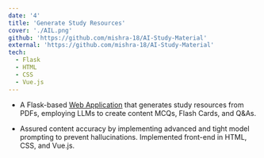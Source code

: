```yaml
---
date: '4'
title: 'Generate Study Resources'
cover: './AIL.png'
github: 'https://github.com/mishra-18/AI-Study-Material'
external: 'https://github.com/mishra-18/AI-Study-Material'
tech:
  - Flask
  - HTML
  - CSS
  - Vue.js
---
```


- A Flask-based [Web Application](https://github.com/bchiang7/spotify-profile) that generates study resources from PDFs, employing LLMs to create content MCQs, Flash Cards, and Q&As.

- Assured content accuracy by implementing advanced and tight model prompting to prevent hallucinations.
Implemented front-end in HTML, CSS, and Vue.js.